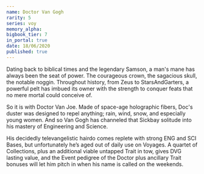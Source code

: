 ```yaml
---
name: Doctor Van Gogh
rarity: 5
series: voy
memory_alpha:
bigbook_tier: 7
in_portal: true
date: 18/06/2020
published: true
---
```


Dating back to biblical times and the legendary Samson, a man's mane has always been the seat of power. The courageous crown, the sagacious skull, the notable noggin. Throughout history, from Zeus to StarsAndGarters, a powerful pelt has imbued its owner with the strength to conquer feats that no mere mortal could conceive of.

So it is with Doctor Van Joe. Made of space-age holographic fibers, Doc's duster was designed to repel anything; rain, wind, snow, and especially young women. And so Van Gogh has channeled that Sickbay solitude into his mastery of Engineering and Science.

His decidedly televangelistic hairdo comes replete with strong ENG and SCI Bases, but unfortunately he’s aged out of daily use on Voyages. A quartet of Collections, plus an additional viable untapped Trait in tow, gives DVG lasting value, and the Event pedigree of the Doctor plus ancillary Trait bonuses will let him pitch in when his name is called on the weekends.
